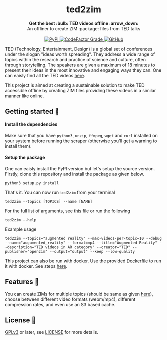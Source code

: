 <h1 align="center">ted2zim</h1>

<div align="center">
  <strong>Get the best :bulb: TED videos offline :arrow_down:</strong>
</div>
<div align="center">
  An offliner to create ZIM :package: files from TED talks
</div>

<br />

<div align="center">
  <!-- PyPI version -->
  <a href="https://pypi.org/project/ted2zim/">
    <img alt="PyPI" src="https://img.shields.io/pypi/v/ted2zim?style=for-the-badge">
  </a>
  <!-- Codefactor grade -->
  <a href="https://www.codefactor.io/repository/github/openzim/ted">
    <img alt="CodeFactor Grade"
     src="https://img.shields.io/codefactor/grade/github/openzim/ted/master?label=codefactor&style=for-the-badge">
  </a>
  <!-- License -->
  <a href="https://www.gnu.org/licenses/gpl-3.0">
    <img alt="GitHub" src="https://img.shields.io/github/license/openzim/ted?color=blueviolet&style=for-the-badge">
  </a>
</div>


TED (Technology, Entertainment, Design) is a global set of conferences under the slogan "ideas worth spreading". They address a wide range of topics within the research and practice of science and culture, often through storytelling. The speakers are given a maximum of 18 minutes to present their ideas in the most innovative and engaging ways they can. One can eaisly find all the TED videos [here](https://ted.com/talks).

This project is aimed at creating a sustainable solution to make TED accessible offline by creating ZIM files providing these videos in a similar manner like online.  


## Getting started :rocket:

#### Install the dependencies
Make sure that you have `python3`, `unzip`, `ffmpeg`, `wget` and `curl` installed on your system before running the scraper (otherwise you'll get a warning to install them). 

#### Setup the package
One can eaisly install the PyPI version but let's setup the source version. Firstly, clone this repository and install the package as given below.

```
python3 setup.py install
```

That's it. You can now run `ted2zim` from your terminal

```
ted2zim --topics [TOPICS] --name [NAME]
```
For the full list of arguments, see [this](ted2zim/entrypoint.py) file or run the following
```
ted2zim --help
```
Example usage
```
ted2zim --topics="augmented reality" --max-videos-per-topic=10 --debug --name="augumented_reality" --format=mp4 --title="Augmented Reality" --description="TED videos in AR category" --creator="TED" --publisher="openzim" --output="output" --keep --low-quality
```

This project can also be run with docker. Use the provided [Dockerfile](Dockerfile) to run it with docker. See steps [here](https://docs.docker.com/get-started/part2/).

## Features :robot:
You can create ZIMs for multiple topics (should be same as given [here](https://ted.com/talks)), choose between different video formats (webm/mp4), different compression rates, and even use an S3 based cache.

## License :book:

[GPLv3](https://www.gnu.org/licenses/gpl-3.0) or later, see
[LICENSE](LICENSE) for more details.
